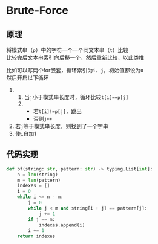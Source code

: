 ---
---

# Brute-Force

## 原理

将模式串（`p`）中的字符一个一个同文本串（`t`）比较  
比较完后文本串索引向后移一个，然后重新比较，以此类推

比如可以写两个for嵌套，循环索引为`i`、`j`，初始值都设为`0`  
然后开启以下循环

1. 1. 当`j`小于模式串长度时，循环比较`t[i]==p[j]`
   2. + 若`t[i]!=p[j]`，跳出
      + 否则`j++`
2. 若`j`等于模式串长度，则找到了一个字串
3. 使`i`自加1

## 代码实现

```python
def bf(string: str, pattern: str) -> typing.List[int]:
    n = len(string)
    m = len(pattern)
    indexes = []
    i = 0
    while i <= n - m:
        j = 0
        while j < m and string[i + j] == pattern[j]:
            j += 1
        if j == m:
            indexes.append(i)
        i += 1
    return indexes
```
